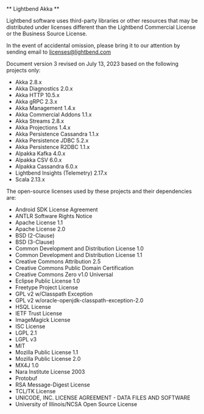 
** Lightbend Akka **
									
Lightbend software uses third-party libraries or other resources that may be distributed under licenses different than the Lightbend Commercial License or the Business Source License.									
									
In the event of accidental omission, please bring it to our attention by sending email to licenses@lightbend.com									
									
Document version 3 revised on July 13, 2023 based on the following projects only:				

* Akka 2.8.x
* Akka Diagnostics 2.0.x
* Akka HTTP 10.5.x
* Akka gRPC 2.3.x
* Akka Management 1.4.x
* Akka Commercial Addons 1.1.x
* Akka Streams 2.8.x
* Akka Projections 1.4.x
* Akka Persistence Cassandra 1.1.x	
* Akka Persistence JDBC	5.2.x
* Akka Persistence R2DBC 1.1.x
* Alpakka Kafka 4.0.x
* Alpakka CSV 6.0.x
* Alpakka Cassandra 6.0.x
* Lightbend Insights (Telemetry) 2.17.x
* Scala 2.13.x					

The open-source licenses used by these projects and their dependencies are:

* Android SDK License Agreement	
* ANTLR Software Rights Notice	
* Apache License 1.1	
* Apache License 2.0	
* BSD (2-Clause)	
* BSD (3-Clause)	
* Common Development and Distribution License 1.0	
* Common Development and Distribution License 1.1	
* Creative Commons Attribution 2.5	
* Creative Commons Public Domain Certification	
* Creative Commons Zero v1.0 Universal	
* Eclipse Public License 1.0	
* Freetype Project License	
* GPL v2 w/Classpath Exception	
* GPL v2 w/oracle-openjdk-classpath-exception-2.0	
* HSQL License	
* IETF Trust License	
* ImageMagick License	
* ISC License	
* LGPL 2.1	
* LGPL v3	
* MIT	
* Mozilla Public License 1.1	
* Mozilla Public License 2.0	
* MX4J 1.0	
* Nara Institute License 2003	
* Protobuf	
* RSA Message-Digest License	
* TCL/TK License	
* UNICODE, INC. LICENSE AGREEMENT - DATA FILES AND SOFTWARE	
* University of Illinois/NCSA Open Source License	
						
									
			

